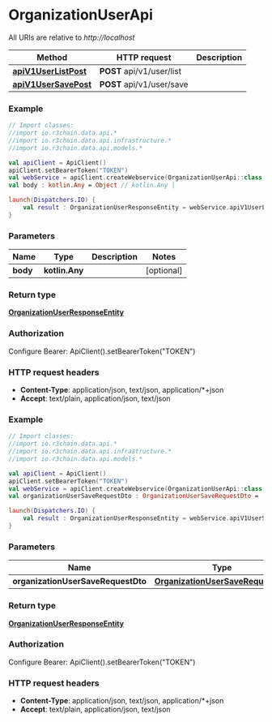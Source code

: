 # OrganizationUserApi

All URIs are relative to *http://localhost*

Method | HTTP request | Description
------------- | ------------- | -------------
[**apiV1UserListPost**](OrganizationUserApi.md#apiV1UserListPost) | **POST** api/v1/user/list | 
[**apiV1UserSavePost**](OrganizationUserApi.md#apiV1UserSavePost) | **POST** api/v1/user/save | 





### Example
```kotlin
// Import classes:
//import io.r3chain.data.api.*
//import io.r3chain.data.api.infrastructure.*
//import io.r3chain.data.api.models.*

val apiClient = ApiClient()
apiClient.setBearerToken("TOKEN")
val webService = apiClient.createWebservice(OrganizationUserApi::class.java)
val body : kotlin.Any = Object // kotlin.Any | 

launch(Dispatchers.IO) {
    val result : OrganizationUserResponseEntity = webService.apiV1UserListPost(body)
}
```

### Parameters

Name | Type | Description  | Notes
------------- | ------------- | ------------- | -------------
 **body** | **kotlin.Any**|  | [optional]

### Return type

[**OrganizationUserResponseEntity**](OrganizationUserResponseEntity.md)

### Authorization


Configure Bearer:
    ApiClient().setBearerToken("TOKEN")

### HTTP request headers

 - **Content-Type**: application/json, text/json, application/*+json
 - **Accept**: text/plain, application/json, text/json




### Example
```kotlin
// Import classes:
//import io.r3chain.data.api.*
//import io.r3chain.data.api.infrastructure.*
//import io.r3chain.data.api.models.*

val apiClient = ApiClient()
apiClient.setBearerToken("TOKEN")
val webService = apiClient.createWebservice(OrganizationUserApi::class.java)
val organizationUserSaveRequestDto : OrganizationUserSaveRequestDto =  // OrganizationUserSaveRequestDto | 

launch(Dispatchers.IO) {
    val result : OrganizationUserResponseEntity = webService.apiV1UserSavePost(organizationUserSaveRequestDto)
}
```

### Parameters

Name | Type | Description  | Notes
------------- | ------------- | ------------- | -------------
 **organizationUserSaveRequestDto** | [**OrganizationUserSaveRequestDto**](OrganizationUserSaveRequestDto.md)|  | [optional]

### Return type

[**OrganizationUserResponseEntity**](OrganizationUserResponseEntity.md)

### Authorization


Configure Bearer:
    ApiClient().setBearerToken("TOKEN")

### HTTP request headers

 - **Content-Type**: application/json, text/json, application/*+json
 - **Accept**: text/plain, application/json, text/json

